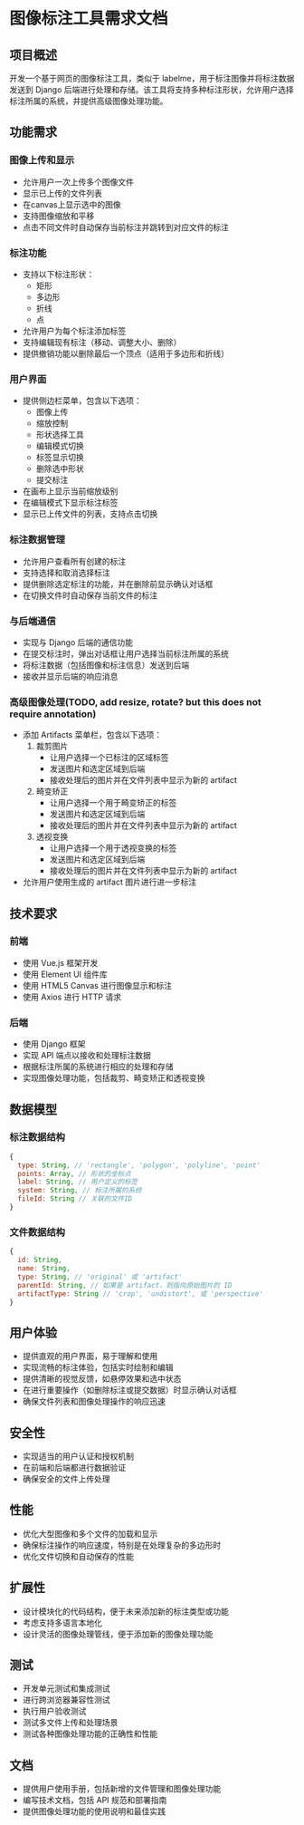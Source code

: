 # 图像标注工具需求文档

## 项目概述

开发一个基于网页的图像标注工具，类似于 labelme，用于标注图像并将标注数据发送到 Django 后端进行处理和存储。该工具将支持多种标注形状，允许用户选择标注所属的系统，并提供高级图像处理功能。

## 功能需求

### 图像上传和显示
- 允许用户一次上传多个图像文件
- 显示已上传的文件列表
- 在canvas上显示选中的图像
- 支持图像缩放和平移
- 点击不同文件时自动保存当前标注并跳转到对应文件的标注

### 标注功能
- 支持以下标注形状：
  - 矩形
  - 多边形
  - 折线
  - 点
- 允许用户为每个标注添加标签
- 支持编辑现有标注（移动、调整大小、删除）
- 提供撤销功能以删除最后一个顶点（适用于多边形和折线）

### 用户界面
- 提供侧边栏菜单，包含以下选项：
  - 图像上传
  - 缩放控制
  - 形状选择工具
  - 编辑模式切换
  - 标签显示切换
  - 删除选中形状
  - 提交标注
- 在画布上显示当前缩放级别
- 在编辑模式下显示标注标签
- 显示已上传文件的列表，支持点击切换

### 标注数据管理
- 允许用户查看所有创建的标注
- 支持选择和取消选择标注
- 提供删除选定标注的功能，并在删除前显示确认对话框
- 在切换文件时自动保存当前文件的标注

### 与后端通信
- 实现与 Django 后端的通信功能
- 在提交标注时，弹出对话框让用户选择当前标注所属的系统
- 将标注数据（包括图像和标注信息）发送到后端
- 接收并显示后端的响应消息

### 高级图像处理(TODO, add resize, rotate? but this does not require annotation)
- 添加 Artifacts 菜单栏，包含以下选项：
  1. 裁剪图片
     - 让用户选择一个已标注的区域标签
     - 发送图片和选定区域到后端
     - 接收处理后的图片并在文件列表中显示为新的 artifact
  2. 畸变矫正
     - 让用户选择一个用于畸变矫正的标签
     - 发送图片和选定区域到后端
     - 接收处理后的图片并在文件列表中显示为新的 artifact
  3. 透视变换
     - 让用户选择一个用于透视变换的标签
     - 发送图片和选定区域到后端
     - 接收处理后的图片并在文件列表中显示为新的 artifact
- 允许用户使用生成的 artifact 图片进行进一步标注

## 技术要求

### 前端
- 使用 Vue.js 框架开发
- 使用 Element UI 组件库
- 使用 HTML5 Canvas 进行图像显示和标注
- 使用 Axios 进行 HTTP 请求

### 后端
- 使用 Django 框架
- 实现 API 端点以接收和处理标注数据
- 根据标注所属的系统进行相应的处理和存储
- 实现图像处理功能，包括裁剪、畸变矫正和透视变换

## 数据模型

### 标注数据结构
```javascript
{
  type: String, // 'rectangle', 'polygon', 'polyline', 'point'
  points: Array, // 形状的坐标点
  label: String, // 用户定义的标签
  system: String, // 标注所属的系统
  fileId: String // 关联的文件ID
}
```

### 文件数据结构
```javascript
{
  id: String,
  name: String,
  type: String, // 'original' 或 'artifact'
  parentId: String, // 如果是 artifact，则指向原始图片的 ID
  artifactType: String // 'crop', 'undistort', 或 'perspective'
}
```

## 用户体验

- 提供直观的用户界面，易于理解和使用
- 实现流畅的标注体验，包括实时绘制和编辑
- 提供清晰的视觉反馈，如悬停效果和选中状态
- 在进行重要操作（如删除标注或提交数据）时显示确认对话框
- 确保文件列表和图像处理操作的响应迅速

## 安全性

- 实现适当的用户认证和授权机制
- 在前端和后端都进行数据验证
- 确保安全的文件上传处理

## 性能

- 优化大型图像和多个文件的加载和显示
- 确保标注操作的响应速度，特别是在处理复杂的多边形时
- 优化文件切换和自动保存的性能

## 扩展性

- 设计模块化的代码结构，便于未来添加新的标注类型或功能
- 考虑支持多语言本地化
- 设计灵活的图像处理管线，便于添加新的图像处理功能

## 测试

- 开发单元测试和集成测试
- 进行跨浏览器兼容性测试
- 执行用户验收测试
- 测试多文件上传和处理场景
- 测试各种图像处理功能的正确性和性能

## 文档

- 提供用户使用手册，包括新增的文件管理和图像处理功能
- 编写技术文档，包括 API 规范和部署指南
- 提供图像处理功能的使用说明和最佳实践